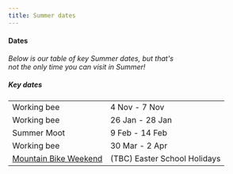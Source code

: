 ```yaml
---
title: Summer dates
---
```


<div class='dates-container__winter'>
  <h4>Dates</h4>
  <p style='max-width: 24em; margin-bottom: 1em'>
    <i>Below is our table of key Summer dates, but that's not the only time you can visit in Summer!</i>
  </p>
  <div>
    <h5>Key dates</h5>
    <table class='dates'>
      <tr><td>Working bee</td><td>4 Nov - 7 Nov</td></tr>
      <tr><td>Working bee</td><td>26 Jan - 28 Jan</td></tr>
      <tr><td>Summer Moot</td><td>9 Feb - 14 Feb</td></tr>
      <tr><td>Working bee</td><td>30 Mar - 2 Apr</td></tr>
      <tr><td><a href="https://info.bogongroverchalet.org.au/visiting/visiting-in-summer/#mountain-bike-weekend">Mountain Bike Weekend</a></td><td>(TBC) Easter School Holidays</td></tr>
    </table>
  </div>
</div>
